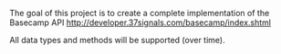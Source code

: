 The goal of this project is to create a complete implementation of the Basecamp API
http://developer.37signals.com/basecamp/index.shtml

All data types and methods will be supported (over time).